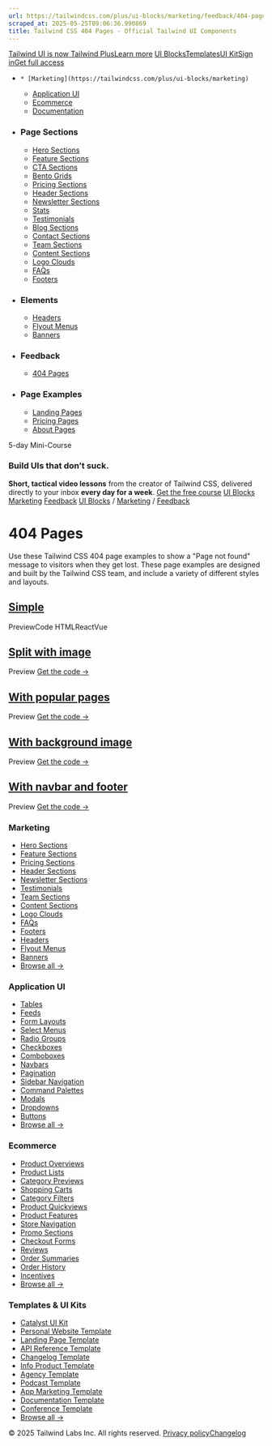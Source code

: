 ```yaml
---
url: https://tailwindcss.com/plus/ui-blocks/marketing/feedback/404-pages
scraped_at: 2025-05-25T09:06:36.990869
title: Tailwind CSS 404 Pages - Official Tailwind UI Components
---
```


[](https://tailwindcss.com/plus)
[Tailwind UI is now Tailwind PlusLearn more](https://tailwindcss.com/blog/tailwind-plus)
[UI Blocks](https://tailwindcss.com/plus/ui-blocks)[Templates](https://tailwindcss.com/plus/templates)[UI Kit](https://tailwindcss.com/plus/ui-kit)[Sign in](https://tailwindcss.com/plus/login)[Get full access](https://tailwindcss.com/plus#pricing)
  *     * [Marketing](https://tailwindcss.com/plus/ui-blocks/marketing)
    * [Application UI](https://tailwindcss.com/plus/ui-blocks/application-ui)
    * [Ecommerce](https://tailwindcss.com/plus/ui-blocks/ecommerce)
    * [Documentation](https://tailwindcss.com/plus/ui-blocks/documentation)
  * ### Page Sections
    * [Hero Sections](https://tailwindcss.com/plus/ui-blocks/marketing/sections/heroes)
    * [Feature Sections](https://tailwindcss.com/plus/ui-blocks/marketing/sections/feature-sections)
    * [CTA Sections](https://tailwindcss.com/plus/ui-blocks/marketing/sections/cta-sections)
    * [Bento Grids](https://tailwindcss.com/plus/ui-blocks/marketing/sections/bento-grids)
    * [Pricing Sections](https://tailwindcss.com/plus/ui-blocks/marketing/sections/pricing)
    * [Header Sections](https://tailwindcss.com/plus/ui-blocks/marketing/sections/header)
    * [Newsletter Sections](https://tailwindcss.com/plus/ui-blocks/marketing/sections/newsletter-sections)
    * [Stats](https://tailwindcss.com/plus/ui-blocks/marketing/sections/stats-sections)
    * [Testimonials](https://tailwindcss.com/plus/ui-blocks/marketing/sections/testimonials)
    * [Blog Sections](https://tailwindcss.com/plus/ui-blocks/marketing/sections/blog-sections)
    * [Contact Sections](https://tailwindcss.com/plus/ui-blocks/marketing/sections/contact-sections)
    * [Team Sections](https://tailwindcss.com/plus/ui-blocks/marketing/sections/team-sections)
    * [Content Sections](https://tailwindcss.com/plus/ui-blocks/marketing/sections/content-sections)
    * [Logo Clouds](https://tailwindcss.com/plus/ui-blocks/marketing/sections/logo-clouds)
    * [FAQs](https://tailwindcss.com/plus/ui-blocks/marketing/sections/faq-sections)
    * [Footers](https://tailwindcss.com/plus/ui-blocks/marketing/sections/footers)
  * ### Elements
    * [Headers](https://tailwindcss.com/plus/ui-blocks/marketing/elements/headers)
    * [Flyout Menus](https://tailwindcss.com/plus/ui-blocks/marketing/elements/flyout-menus)
    * [Banners](https://tailwindcss.com/plus/ui-blocks/marketing/elements/banners)
  * ### Feedback
    * [404 Pages](https://tailwindcss.com/plus/ui-blocks/marketing/feedback/404-pages)
  * ### Page Examples
    * [Landing Pages](https://tailwindcss.com/plus/ui-blocks/marketing/page-examples/landing-pages)
    * [Pricing Pages](https://tailwindcss.com/plus/ui-blocks/marketing/page-examples/pricing-pages)
    * [About Pages](https://tailwindcss.com/plus/ui-blocks/marketing/page-examples/about-pages)


5-day Mini-Course
### Build UIs that don’t suck.
**Short, tactical video lessons** from the creator of Tailwind CSS, delivered directly to your inbox **every day for a week**.
[Get the free course](https://tailwindcss.com/build-uis-that-dont-suck)
[UI Blocks](https://tailwindcss.com/plus/ui-blocks)
[Marketing](https://tailwindcss.com/plus/ui-blocks/marketing)
[Feedback](https://tailwindcss.com/plus/ui-blocks/marketing#product-marketing-feedback)
[UI Blocks](https://tailwindcss.com/plus/ui-blocks)
/
[Marketing](https://tailwindcss.com/plus/ui-blocks/marketing)
/
[Feedback](https://tailwindcss.com/plus/ui-blocks/marketing#product-marketing-feedback)
# 404 Pages
Use these Tailwind CSS 404 page examples to show a "Page not found" message to visitors when they get lost. These page examples are designed and built by the Tailwind CSS team, and include a variety of different styles and layouts.
## [Simple](https://tailwindcss.com/plus/ui-blocks/marketing/feedback/404-pages#component-ebef3404d06e7b5f42e85b7b2ca4a2a5)
PreviewCode
HTMLReactVue
## [Split with image](https://tailwindcss.com/plus/ui-blocks/marketing/feedback/404-pages#component-aed9589b7fc7f9b79887962b5e52b68c)
Preview
[Get the code →](https://tailwindcss.com/plus/ui-blocks#pricing)
## [With popular pages](https://tailwindcss.com/plus/ui-blocks/marketing/feedback/404-pages#component-91f2f794f1a8e80b6e3701ed6cf68552)
Preview
[Get the code →](https://tailwindcss.com/plus/ui-blocks#pricing)
## [With background image](https://tailwindcss.com/plus/ui-blocks/marketing/feedback/404-pages#component-9e31dc71bccd709e04de0ed11a1328b0)
Preview
[Get the code →](https://tailwindcss.com/plus/ui-blocks#pricing)
## [With navbar and footer](https://tailwindcss.com/plus/ui-blocks/marketing/feedback/404-pages#component-5792f8fd3c3c2be236e72c170345a0ce)
Preview
[Get the code →](https://tailwindcss.com/plus/ui-blocks#pricing)
### Marketing
  * [Hero Sections](https://tailwindcss.com/plus/ui-blocks/marketing/sections/heroes)
  * [Feature Sections](https://tailwindcss.com/plus/ui-blocks/marketing/sections/feature-sections)
  * [Pricing Sections](https://tailwindcss.com/plus/ui-blocks/marketing/sections/pricing)
  * [Header Sections](https://tailwindcss.com/plus/ui-blocks/marketing/sections/header)
  * [Newsletter Sections](https://tailwindcss.com/plus/ui-blocks/marketing/sections/newsletter-sections)
  * [Testimonials](https://tailwindcss.com/plus/ui-blocks/marketing/sections/testimonials)
  * [Team Sections](https://tailwindcss.com/plus/ui-blocks/marketing/sections/team-sections)
  * [Content Sections](https://tailwindcss.com/plus/ui-blocks/marketing/sections/content-sections)
  * [Logo Clouds](https://tailwindcss.com/plus/ui-blocks/marketing/sections/logo-clouds)
  * [FAQs](https://tailwindcss.com/plus/ui-blocks/marketing/sections/faq-sections)
  * [Footers](https://tailwindcss.com/plus/ui-blocks/marketing/sections/footers)
  * [Headers](https://tailwindcss.com/plus/ui-blocks/marketing/sections/header)
  * [Flyout Menus](https://tailwindcss.com/plus/ui-blocks/marketing/elements/flyout-menus)
  * [Banners](https://tailwindcss.com/plus/ui-blocks/marketing/elements/banners)
  * [Browse all →](https://tailwindcss.com/plus/ui-blocks/marketing)


### Application UI
  * [Tables](https://tailwindcss.com/plus/ui-blocks/application-ui/lists/tables)
  * [Feeds](https://tailwindcss.com/plus/ui-blocks/application-ui/lists/feeds)
  * [Form Layouts](https://tailwindcss.com/plus/ui-blocks/application-ui/forms/form-layouts)
  * [Select Menus](https://tailwindcss.com/plus/ui-blocks/application-ui/forms/select-menus)
  * [Radio Groups](https://tailwindcss.com/plus/ui-blocks/application-ui/forms/radio-groups)
  * [Checkboxes](https://tailwindcss.com/plus/ui-blocks/application-ui/forms/checkboxes)
  * [Comboboxes](https://tailwindcss.com/plus/ui-blocks/application-ui/forms/comboboxes)
  * [Navbars](https://tailwindcss.com/plus/ui-blocks/application-ui/navigation/navbars)
  * [Pagination](https://tailwindcss.com/plus/ui-blocks/application-ui/navigation/pagination)
  * [Sidebar Navigation](https://tailwindcss.com/plus/ui-blocks/application-ui/navigation/sidebar-navigation)
  * [Command Palettes](https://tailwindcss.com/plus/ui-blocks/application-ui/navigation/command-palettes)
  * [Modals](https://tailwindcss.com/plus/ui-blocks/application-ui/overlays/modal-dialogs)
  * [Dropdowns](https://tailwindcss.com/plus/ui-blocks/application-ui/elements/dropdowns)
  * [Buttons](https://tailwindcss.com/plus/ui-blocks/application-ui/elements/buttons)
  * [Browse all →](https://tailwindcss.com/plus/ui-blocks/application-ui)


### Ecommerce
  * [Product Overviews](https://tailwindcss.com/plus/ui-blocks/ecommerce/components/product-overviews)
  * [Product Lists](https://tailwindcss.com/plus/ui-blocks/ecommerce/components/product-lists)
  * [Category Previews](https://tailwindcss.com/plus/ui-blocks/ecommerce/components/category-previews)
  * [Shopping Carts](https://tailwindcss.com/plus/ui-blocks/ecommerce/components/shopping-carts)
  * [Category Filters](https://tailwindcss.com/plus/ui-blocks/ecommerce/components/category-filters)
  * [Product Quickviews](https://tailwindcss.com/plus/ui-blocks/ecommerce/components/product-quickviews)
  * [Product Features](https://tailwindcss.com/plus/ui-blocks/ecommerce/components/product-features)
  * [Store Navigation](https://tailwindcss.com/plus/ui-blocks/ecommerce/components/store-navigation)
  * [Promo Sections](https://tailwindcss.com/plus/ui-blocks/ecommerce/components/promo-sections)
  * [Checkout Forms](https://tailwindcss.com/plus/ui-blocks/ecommerce/components/checkout-forms)
  * [Reviews](https://tailwindcss.com/plus/ui-blocks/ecommerce/components/reviews)
  * [Order Summaries](https://tailwindcss.com/plus/ui-blocks/ecommerce/components/order-summaries)
  * [Order History](https://tailwindcss.com/plus/ui-blocks/ecommerce/components/order-history)
  * [Incentives](https://tailwindcss.com/plus/ui-blocks/ecommerce/components/incentives)
  * [Browse all →](https://tailwindcss.com/plus/ui-blocks/ecommerce)


### Templates & UI Kits
  * [Catalyst UI Kit](https://tailwindcss.com/plus/templates/catalyst)
  * [Personal Website Template](https://tailwindcss.com/plus/templates/spotlight)
  * [Landing Page Template](https://tailwindcss.com/plus/templates/salient)
  * [API Reference Template](https://tailwindcss.com/plus/templates/protocol)
  * [Changelog Template](https://tailwindcss.com/plus/templates/commit)
  * [Info Product Template](https://tailwindcss.com/plus/templates/primer)
  * [Agency Template](https://tailwindcss.com/plus/templates/studio)
  * [Podcast Template](https://tailwindcss.com/plus/templates/transmit)
  * [App Marketing Template](https://tailwindcss.com/plus/templates/pocket)
  * [Documentation Template](https://tailwindcss.com/plus/templates/syntax)
  * [Conference Template](https://tailwindcss.com/plus/templates/keynote)
  * [Browse all →](https://tailwindcss.com/plus/templates)


© 2025 Tailwind Labs Inc. All rights reserved.
[Privacy policy](https://tailwindcss.com/plus/privacy-policy)[Changelog](https://tailwindcss.com/plus/changelog)

